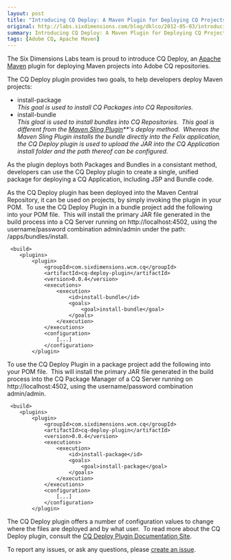 ```yaml
---
layout: post
title: "Introducing CQ Deploy: A Maven Plugin for Deploying CQ Projects"
original: http://labs.sixdimensions.com/blog/dklco/2012-05-03/introducing-cq-deploy-maven-plugin-deploying-cq-projects
summary: Introducing CQ Deploy: A Maven Plugin for Deploying CQ Projects
tags: [Adobe CQ, Apache Maven]
---
```


The Six Dimensions Labs team is proud to introduce CQ Deploy, an [Apache Maven][1] plugin for deploying Maven projects into Adobe CQ repositories.

The CQ Deploy plugin provides two goals, to help developers deploy Maven projects:

*   install-package   
    *This goal is used to install CQ Packages into CQ Repositories.*
*   install-bundle   
    *This gloal is used to install bundles into CQ Repositories.&nbsp; This goal is different from the [Maven Sling Plugin][2]**'s deploy method.&nbsp; Whereas the Maven Sling Plugin installs the bundle directly into the Felix application, the CQ Deploy plugin is used to upload the JAR into the CQ Application install folder and the path thereof can be configured.*

As the plugin deploys both Packages and Bundles in a consistant method, developers can use the CQ Deploy plugin to create a single, unified package for deploying a CQ Application, including JSP and Bundle code.&nbsp;

As the CQ Deploy plugin has been deployed into the Maven Central Repository, it can be used on projects, by simply invoking the plugin in your POM.&nbsp; To use the CQ Deploy Plugin in a bundle project add the following into your POM file.&nbsp; This will install the primary JAR file generated in the build process into a CQ Server running on http://localhost:4502, using the username/password combination admin/admin under the path: /apps/bundles/install.

     <build>
        <plugins>
            <plugin>
                <groupId>com.sixdimensions.wcm.cq</groupId>
                <artifactId>cq-deploy-plugin</artifactId>
                <version>0.0.4</version>
                <executions>
                    <execution>
                        <id>install-bundle</id>
                        <goals>
                            <goal>install-bundle</goal>
                        </goals>
                    </execution>
                </executions>
                <configuration>
                    [...]
                </configuration>
            </plugin> 

To use the CQ Deploy Plugin in a package project add the following into your POM file.&nbsp; This will install the primary JAR file generated in the build process into the CQ Package Manager of a CQ Server running on http://localhost:4502, using the username/password combination admin/admin.

     <build>
        <plugins>
            <plugin>
                <groupId>com.sixdimensions.wcm.cq</groupId>
                <artifactId>cq-deploy-plugin</artifactId>
                <version>0.0.4</version>
                <executions>
                    <execution>
                        <id>install-package</id>
                        <goals>
                            <goal>install-package</goal>
                        </goals>
                    </execution>
                </executions>
                <configuration>
                    [...]
                </configuration>
            </plugin>

The CQ Deploy plugin offers a number of configuration values to change where the files are deployed and by what user.&nbsp; To read more about the CQ Deploy plugin, consult the [CQ Deploy Plugin Documentation Site][3].

To report any issues, or ask any questions, please [create an issue][4].

 [1]: http://maven.apache.org/
 [2]: http://sling.apache.org/site/sling.html
 [3]: http://sixdimensions.github.com/cq-deploy-plugin/
 [4]: https://github.com/SixDimensions/cq-deploy-plugin/issues  